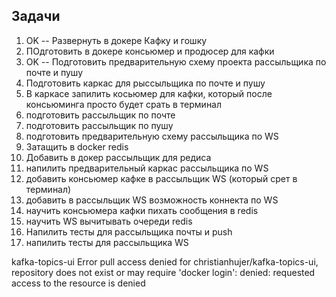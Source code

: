 ## Задачи

1. OK -- Развернуть в докере Кафку и гошку
2. ПОдготовить в докере консьюмер и продюсер для кафки
1. OK -- Подготовить предварительную схему проекта рассыльщика по почте и пушу
1. Подготовить каркас для рыссыльщика по почте и пушу
2. В каркасе запилить косьюмер для кафки, который после консьюминга просто будет срать в терминал
3. подготовить рассыльщик по почте
4. подготовить рассыльщик по пушу
5. подготовить предварительную схему рассыльщика по WS
6. Затащить в docker redis
7. Добавить в докер рассыльщик для редиса
7. напилить предварительный каркас рассыльщика по WS
8. добавить консьюмер кафке в рассыльщик WS (который срет в терминал)
9. добавить в рассыльщик WS возможность коннекта по WS
10. научить консьюмера кафки пихать сообщения в redis
11. научить WS вычитывать очереди redis
12. Напилить тесты для рассыльщика почты и push
13. напилить тесты для рассыльщика WS





kafka-topics-ui Error pull access denied for christianhujer/kafka-topics-ui, repository does not exist or may require 'docker login': denied: requested access to the resource is denied